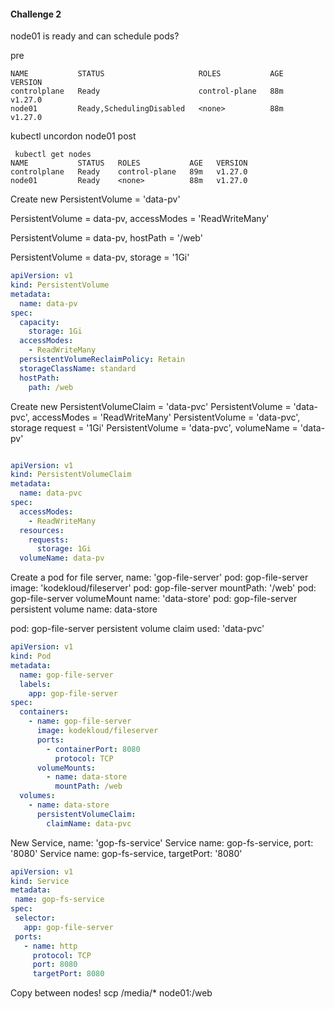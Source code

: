 #### Challenge 2

node01 is ready and can schedule pods?


pre

```
NAME           STATUS                     ROLES           AGE   VERSION
controlplane   Ready                      control-plane   88m   v1.27.0
node01         Ready,SchedulingDisabled   <none>          88m   v1.27.0
```
kubectl uncordon node01
post
```
 kubectl get nodes
NAME           STATUS   ROLES           AGE   VERSION
controlplane   Ready    control-plane   89m   v1.27.0
node01         Ready    <none>          88m   v1.27.0
```


Create new PersistentVolume = 'data-pv'

PersistentVolume = data-pv, accessModes = 'ReadWriteMany'

PersistentVolume = data-pv, hostPath = '/web'

PersistentVolume = data-pv, storage = '1Gi'

``` yaml
apiVersion: v1
kind: PersistentVolume
metadata:
  name: data-pv
spec:
  capacity:
    storage: 1Gi
  accessModes:
    - ReadWriteMany
  persistentVolumeReclaimPolicy: Retain
  storageClassName: standard
  hostPath:
    path: /web
```
Create new PersistentVolumeClaim = 'data-pvc'
PersistentVolume = 'data-pvc', accessModes = 'ReadWriteMany'
PersistentVolume = 'data-pvc', storage request = '1Gi'
PersistentVolume = 'data-pvc', volumeName = 'data-pv'

```yaml

apiVersion: v1
kind: PersistentVolumeClaim
metadata:
  name: data-pvc
spec:
  accessModes:
    - ReadWriteMany
  resources:
    requests:
      storage: 1Gi
  volumeName: data-pv
```

Create a pod for file server, name: 'gop-file-server'
pod: gop-file-server image: 'kodekloud/fileserver'
pod: gop-file-server mountPath: '/web'
pod: gop-file-server volumeMount name: 'data-store'
pod: gop-file-server persistent volume name: data-store

pod: gop-file-server persistent volume claim used: 'data-pvc'

``` yaml
apiVersion: v1
kind: Pod
metadata:
  name: gop-file-server
  labels:
    app: gop-file-server
spec:
  containers:
    - name: gop-file-server
      image: kodekloud/fileserver
      ports:
        - containerPort: 8080
          protocol: TCP
      volumeMounts:
        - name: data-store
          mountPath: /web
  volumes:
    - name: data-store
      persistentVolumeClaim:
        claimName: data-pvc
```


New Service, name: 'gop-fs-service'
Service name: gop-fs-service, port: '8080'
Service name: gop-fs-service, targetPort: '8080'

 ``` yaml
apiVersion: v1
kind: Service
metadata:
  name: gop-fs-service
spec:
  selector:
    app: gop-file-server
  ports:
    - name: http
      protocol: TCP
      port: 8080
      targetPort: 8080
```
Copy between nodes!
scp /media/* node01:/web
